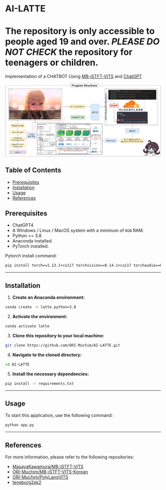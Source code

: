 # AI-LATTE

# The repository is only accessible to people aged 19 and over. *PLEASE DO NOT CHECK* the repository for teenagers or children.

Implementation of a CHATBOT Using [MB-iSTFT-VITS](https://github.com/ORI-Muchim/MB-iSTFT-VITS-Korean) and [ChatGPT](https://chat.openai.com/)

![Sample Output](./src/1.png)


## Table of Contents 
- [Prerequisites](#prerequisites)
- [Installation](#installation)
- [Usage](#usage)
- [References](#references)

## Prerequisites
- ChatGPT4
- A Windows / Linux / MacOS system with a minimum of `8GB` RAM.
- Python == 3.8
- Anaconda installed.
- PyTorch installed.

Pytorch install command:
```sh
pip install torch==1.13.1+cu117 torchvision==0.14.1+cu117 torchaudio==0.13.1 --extra-index-url https://download.pytorch.org/whl/cu117
```

---

## Installation 
1. **Create an Anaconda environment:**

```sh
conda create -n latte python=3.8
```

2. **Activate the environment:**

```sh
conda activate latte
```

3. **Clone this repository to your local machine:**

```sh
git clone https://github.com/ORI-Muchim/AI-LATTE.git
```

4. **Navigate to the cloned directory:**

```sh
cd AI-LATTE
```

5. **Install the necessary dependencies:**

```sh
pip install -r requirements.txt
```

---

## Usage

To start this application, use the following command:

```sh
python app.py
```

---
## References

For more information, please refer to the following repositories: 
- [MasayaKawamura/MB-iSTFT-VITS](https://github.com/MasayaKawamura/MB-iSTFT-VITS) 
- [ORI-Muchim/MB-iSTFT-VITS-Korean](https://github.com/ORI-Muchim/MB-iSTFT-VITS-Korean)
- [ORI-Muchim/PolyLangVITS](https://github.com/ORI-Muchim/PolyLangVITS)
- [tenebo/g2pk2](https://github.com/tenebo/g2pk2)
